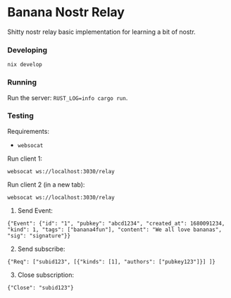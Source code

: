 # Banana Nostr Relay

Shitty nostr relay basic implementation for learning a bit of nostr.

### Developing
`nix develop`

### Running
Run the server: `RUST_LOG=info cargo run`.

### Testing

Requirements:
- `websocat`

Run client 1:
```
websocat ws://localhost:3030/relay
```

Run client 2 (in a new tab):
```
websocat ws://localhost:3030/relay
```


1. Send Event:
```
{"Event": {"id": "1", "pubkey": "abcd1234", "created_at": 1680091234, "kind": 1, "tags": ["banana4fun"], "content": "We all love bananas", "sig": "signature"}}
```

2. Send subscribe:
```
{"Req": ["subid123", [{"kinds": [1], "authors": ["pubkey123"]}] ]}
```

3. Close subscription:
```
{"Close": "subid123"}
```
